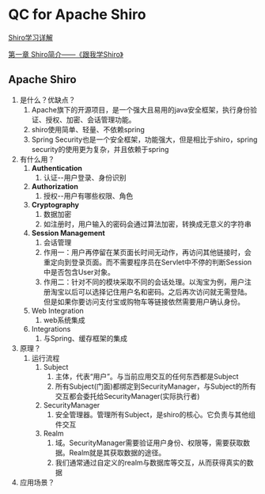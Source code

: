 # QC for Apache Shiro
[Shiro学习详解 ](http://blog.csdn.net/he90227/article/details/38680499)

[第一章 Shiro简介——《跟我学Shiro》](http://jinnianshilongnian.iteye.com/blog/2018936)

## Apache Shiro
1. 是什么？优缺点？
	1. Apache旗下的开源项目，是一个强大且易用的java安全框架，执行身份验证、授权、加密、会话管理功能。
	2. shiro使用简单、轻量、不依赖spring
	3. Spring Security也是一个安全框架，功能强大，但是相比于shiro，spring security的使用更为复杂，并且依赖于spring
2. 有什么用？
	1. **Authentication**
		1. 认证--用户登录、身份识别
	2. **Authorization**
		1. 授权--用户有哪些权限、角色
	3. **Cryptography**
		1. 数据加密
		2. 如注册时，用户输入的密码会通过算法加密，转换成无意义的字符串
	4. **Session Management**
		1. 会话管理
		2. 作用一：用户再停留在某页面长时间无动作，再访问其他链接时，会重定向到登录页面。而不需要程序员在Servlet中不停的判断Session中是否包含User对象。
		3. 作用二：针对不同的模块采取不同的会话处理。以淘宝为例，用户注册淘宝以后可以选择记住用户名和密码。之后再次访问就无需登陆。但是如果你要访问支付宝或购物车等链接依然需要用户确认身份。
	5. Web Integration
		1. web系统集成
	6. Integrations
		1. 与Spring、缓存框架的集成
3. 原理？
	1. 运行流程
		1. Subject
			1. 主体，代表“用户”。与当前应用交互的任何东西都是Subject
			2. 所有Subject(门面)都绑定到SecurityManager，与Subject的所有交互都会委托给SecurityManager(实际执行者)
		3. SecurityManager
			1. 安全管理器。管理所有Subject，是shiro的核心。它负责与其他组件交互
		2. Realm
			1. 域。SecurityManager需要验证用户身份、权限等，需要获取数据。Realm就是其获取数据的途径。
			2. 我们通常通过自定义的realm与数据库等交互，从而获得真实的数据
4. 应用场景？